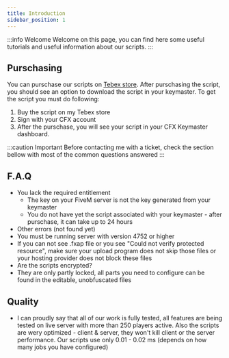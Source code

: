 ```yaml
---
title: Introduction
sidebar_position: 1
---
```


:::info Welcome
Welcome on this page, you can find here some useful tutorials and useful information about our scripts.
:::

## Purschasing

You can purschase our scripts on [Tebex store](https://store.squizer.cz/). After purschasing the script, you should see an option to download the script in your keymaster.
To get the script you must do following:

1. Buy the script on my Tebex store
2. Sign with your CFX account
3. After the purschase, you will see your script in your CFX Keymaster dashboard.

:::caution Important
Before contacting me with a ticket, check the section bellow with most of the common questions answered
:::

## F.A.Q

- You lack the required entitlement
  - The key on your FiveM server is not the key generated from your keymaster
  - You do not have yet the script associated with your keymaster - after purschase, it can take up to 24 hours
- Other errors (not found yet)
- You must be running server with version 4752 or higher
- If you can not see .fxap file or you see "Could not verify protected resource", make sure your upload program does not skip those files or your hosting provider does not block these files
- Are the scripts encrypted?
- They are only partly locked, all parts you need to configure can be found in the editable, unobfuscated files

## Quality

- I can proudly say that all of our work is fully tested, all features are being tested on live server with more than 250 players active. Also the scripts are wery optimized - client & server, they won't kill client or the server performance. Our scripts use only 0.01 - 0.02 ms (depends on how many jobs you have configured)
